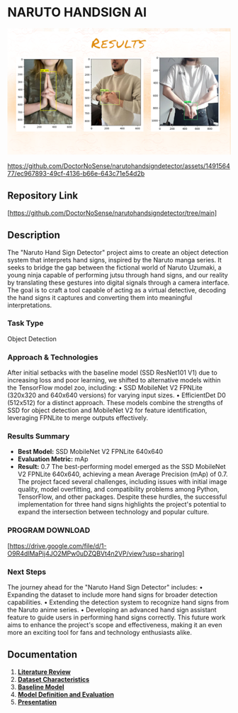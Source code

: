 # NARUTO HANDSIGN AI

![Project Cover Image](https://github.com/DoctorNoSense/narutohandsigndetector/blob/main/213123.PNG)

https://github.com/DoctorNoSense/narutohandsigndetector/assets/149156477/ec967893-49cf-4136-b66e-643c71e54d2b

## Repository Link

[https://github.com/DoctorNoSense/narutohandsigndetector/tree/main]

## Description

The "Naruto Hand Sign Detector" project aims to create an object detection system that
interprets hand signs, inspired by the Naruto manga series. It seeks to bridge the gap between
the fictional world of Naruto Uzumaki, a young ninja capable of performing jutsu through hand
signs, and our reality by translating these gestures into digital signals through a camera
interface. The goal is to craft a tool capable of acting as a virtual detective, decoding the hand
signs it captures and converting them into meaningful interpretations.

### Task Type

Object Detection

### Approach & Technologies

After initial setbacks with the
baseline model (SSD ResNet101 V1) due to increasing loss and poor learning, we shifted
to alternative models within the TensorFlow model zoo, including:
• SSD MobileNet V2 FPNLite (320x320 and 640x640 versions) for varying input sizes.
• EfficientDet D0 (512x512) for a distinct approach.
These models combine the strengths of SSD for object detection and MobileNet V2 for feature
identification, leveraging FPNLite to merge outputs effectively.

### Results Summary

- **Best Model:** SSD MobileNet V2 FPNLite 640x640
- **Evaluation Metric:** mAp
- **Result:** 0.7
The best-performing model emerged as the SSD MobileNet V2 FPNLite 640x640, achieving a
mean Average Precision (mAp) of 0.7. The project faced several challenges, including issues
with initial image quality, model overfitting, and compatibility problems among Python,
TensorFlow, and other packages. Despite these hurdles, the successful implementation for
three hand signs highlights the project's potential to expand the intersection between
technology and popular culture.

### PROGRAM DOWNLOAD
[https://drive.google.com/file/d/1-O9R4dlMaPij4JO2MPw0uDZQBVt4n2VP/view?usp=sharing]

### Next Steps
The journey ahead for the "Naruto Hand Sign Detector" includes:
• Expanding the dataset to include more hand signs for broader detection capabilities.
• Extending the detection system to recognize hand signs from the Naruto anime series.
• Developing an advanced hand sign assistant feature to guide users in performing hand
signs correctly.
This future work aims to enhance the project's scope and effectiveness, making it an even more
an exciting tool for fans and technology enthusiasts alike.

## Documentation

1. **[Literature Review](0_LiteratureReview/README.md)**
2. **[Dataset Characteristics](1_DatasetCharacteristics/exploratory_data_analysis.ipynb)**
3. **[Baseline Model](2_BaselineModel/baseline_model.ipynb)**
4. **[Model Definition and Evaluation](3_Model/model_definition_evaluation)**
5. **[Presentation](4_Presentation/README.md)**


